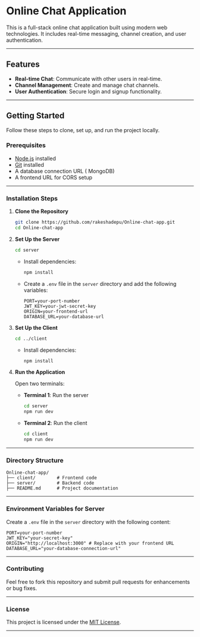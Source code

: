 # Online Chat Application

This is a full-stack online chat application built using modern web technologies. It includes real-time messaging, channel creation, and user authentication.

---

## Features

- **Real-time Chat**: Communicate with other users in real-time.
- **Channel Management**: Create and manage chat channels.
- **User Authentication**: Secure login and signup functionality.

---

## Getting Started

Follow these steps to clone, set up, and run the project locally.

### Prerequisites

- [Node.js](https://nodejs.org) installed
- [Git](https://git-scm.com/) installed
- A database connection URL ( MongoDB)
- A frontend URL for CORS setup

---

### Installation Steps

1. **Clone the Repository**

   ```bash
   git clone https://github.com/rakeshadepu/Online-chat-app.git
   cd Online-chat-app
   ```

2. **Set Up the Server**

   ```bash
   cd server
   ```

   - Install dependencies:
     ```bash
     npm install
     ```

   - Create a `.env` file in the `server` directory and add the following variables:
     ```env
     PORT=your-port-number
     JWT_KEY=your-jwt-secret-key
     ORIGIN=your-frontend-url
     DATABASE_URL=your-database-url
     ```

3. **Set Up the Client**

   ```bash
   cd ../client
   ```

   - Install dependencies:
     ```bash
     npm install
     ```

4. **Run the Application**

   Open two terminals:

   - **Terminal 1**: Run the server
     ```bash
     cd server
     npm run dev
     ```

   - **Terminal 2**: Run the client
     ```bash
     cd client
     npm run dev
     ```

---

### Directory Structure

```plaintext
Online-chat-app/
├── client/        # Frontend code
├── server/        # Backend code
├── README.md      # Project documentation
```

---

### Environment Variables for Server

Create a `.env` file in the `server` directory with the following content:

```plaintext
PORT=your-port-number
JWT_KEY="your-secret-key"
ORIGIN="http://localhost:3000" # Replace with your frontend URL
DATABASE_URL="your-database-connection-url"
```

---

### Contributing

Feel free to fork this repository and submit pull requests for enhancements or bug fixes.

---

### License

This project is licensed under the [MIT License](LICENSE).

---
